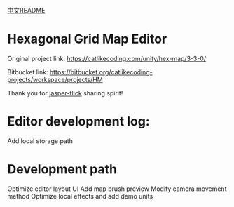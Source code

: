 
[中文README](https://github.com/KeyleXiao/HexMapEditor/blob/main/README.CN.md)
# Hexagonal Grid Map Editor  
Original project link: https://catlikecoding.com/unity/hex-map/3-3-0/  

Bitbucket link: https://bitbucket.org/catlikecoding-projects/workspace/projects/HM   


Thank you for [jasper-flick](https://catlikecoding.com/jasper-flick/) sharing spirit!

# Editor development log:
Add local storage path
# Development path
Optimize editor layout UI
Add map brush preview
Modify camera movement method
Optimize local effects and add demo units